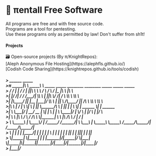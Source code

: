 <h1>👾 πentall Free Software</h1>
  All programs are free and with free source code. <br/>
  Programs are a tool for pentesting.<br/>
 Use these programs only as permitted by law! Don't suffer from sh1t!<br/>

<h4>Projects</h4>
🗃 Open-source projects (By π/KnightRepos):<br/>
    [Aleph Anonymous File Hosting](https://alephfls.github.io/)<br/>
    [Codish Code Sharing](https://knightrepos.github.io/tools/codish)<br/>
<h5>   
>        ______          _____                                                                                       <br/>      
>π _____|\     \    _____\    \  _____    _____    ________    ________      _____       _____           _____             <br/>  
> /     / |     |  /    / |    ||\    \   \    \  /        \  /        \   /      |_    |\    \         |\    \             <br/> 
>|      |/     /| /    /  /___/| \\    \   |    ||\         \/         /| /         \    \\    \         \\    \            <br/> 
>|      |\____/ ||    |__ |___|/  \\    \  |    || \            /\____/ ||     /\    \    \\    \         \\    \           <br/> 
>|\     \    | / |       \         \|    \ |    ||  \______/\   \     | ||    |  |    \    \|    | ______  \|    | ______   <br/> 
>| \     \___|/  |     __/ __       |     \|    | \ |      | \   \____|/ |     \/      \    |    |/      \  |    |/      \  <br/> 
>|  \     \      |\    \  /  \     /     /\      \ \|______|  \   \      |\      /\     \   /            |  /            |  <br/> 
> \  \_____\     | \____\/    |   /_____/ /______/|         \  \___\     | \_____\ \_____\ /_____/\_____/| /_____/\_____/|  <br/> 
>  \ |     |     | |    |____/|  |      | |     | |          \ |   |     | |     | |     ||      | |    |||      | |    ||  <br/> 
>   \|_____|      \|____|   | |  |______|/|_____|/            \|___|      \|_____|\|_____||______|/|____|/|______|/|____|/  <br/> 
>                       |___|/                                                                                             
</h5> 
